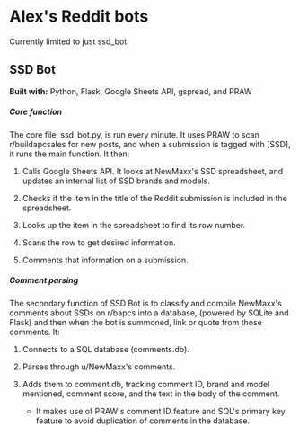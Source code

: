 # Alex's Reddit bots

Currently limited to just ssd_bot.

## SSD Bot

**Built with:** Python, Flask, Google Sheets API, gspread, and PRAW

##### Core function

The core file, ssd_bot.py, is run every minute. It uses PRAW to scan r/buildapcsales for new posts, and when a submission is tagged with [SSD], it runs the main function. It then:

1. Calls Google Sheets API. It looks at NewMaxx's SSD spreadsheet, and updates an internal list of SSD brands and models.

2. Checks if the item in the title of the Reddit submission is included in the spreadsheet.

3. Looks up the item in the spreadsheet to find its row number.

4. Scans the row to get desired information.

5. Comments that information on a submission.

##### Comment parsing

The secondary function of SSD Bot is to classify and compile NewMaxx's comments about SSDs on r/bapcs into a database, (powered by SQLite and Flask) and then when the bot is summoned, link or quote from those comments. It:

1. Connects to a SQL database (comments.db).

2. Parses through u/NewMaxx's comments.

3. Adds them to comment.db, tracking comment ID, brand and model mentioned, comment score, and the text in the body of the comment.
   
   * It makes use of PRAW's comment ID feature and SQL's primary key feature to avoid duplication of comments in the database.
